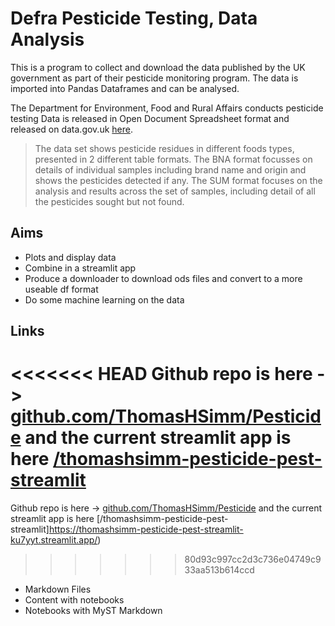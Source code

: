 # Defra Pesticide Testing, Data Analysis

This is a program to collect and download the data published by the UK government as part of their pesticide monitoring program. The data is imported into Pandas Dataframes and can be analysed.

The Department for Environment, Food and Rural Affairs conducts pesticide testing Data is released in Open Document Spreadsheet format and released on data.gov.uk [here](https://data.gov.uk/dataset/5d5028ef-9918-4ab7-8755-81f3ad06f308/pesticide-residues-in-food).

>    The data set shows pesticide residues in different foods types, presented in 2 different table formats. The BNA format focusses on details of individual samples including brand name and origin and shows the pesticides detected if any. The SUM format focuses on the analysis and results across the set of samples, including detail of all the pesticides sought but not found.

## Aims

- Plots and display data
- Combine in a streamlit app
- Produce a downloader to download ods files and convert to a more useable df format
- Do some machine learning on the data

## Links

<<<<<<< HEAD
Github repo is here -> [github.com/ThomasHSimm/Pesticide](https://github.com/ThomasHSimm/Pesticide) and the current streamlit app is here [/thomashsimm-pesticide-pest-streamlit](https://thomashsimm-pesticide-pest-streamlit-ku7yyt.streamlit.app/)
=======
Github repo is here -> [github.com/ThomasHSimm/Pesticide](https://github.com/ThomasHSimm/Pesticide) and the current streamlit app is here [/thomashsimm-pesticide-pest-streamlit]https://thomashsimm-pesticide-pest-streamlit-ku7yyt.streamlit.app/)
>>>>>>> 80d93c997cc2d3c736e04749c933aa513b614ccd

- Markdown Files
- Content with notebooks
- Notebooks with MyST Markdown

